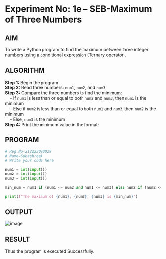 # Experiment No: 1e – SEB-Maximum of Three Numbers

## AIM  
To write a Python program to find the maximum between three integer numbers using a conditional expression (Ternary operator).

## ALGORITHM  
**Step 1:** Begin the program  
**Step 2:** Read three numbers: `num1`, `num2`, and `num3`  
**Step 3:** Compare the three numbers to find the minimum:  
&nbsp;&nbsp;&nbsp;&nbsp;- If `num1` is less than or equal to both `num2` and `num3`, then `num1` is the minimum  
&nbsp;&nbsp;&nbsp;&nbsp;- Else if `num2` is less than or equal to both `num1` and `num3`, then `num2` is the minimum  
&nbsp;&nbsp;&nbsp;&nbsp;- Else, `num3` is the minimum  
**Step 4:** Print the minimum value in the format: 

## PROGRAM
```python
# Reg.No-212222020029
# Name-SubashreeA
# Write your code here

num1 = int(input())
num2 = int(input())
num3 = int(input())

min_num = num1 if (num1 <= num2 and num1 <= num3) else num2 if (num2 <= num1 and num2 <= num3) else num3

print(f"The maximum of {num1}, {num2}, {num3} is {min_num}")
```

## OUTPUT
![image](https://github.com/user-attachments/assets/fd7d1550-cb69-4a2c-ab78-03c3f739bde0)


## RESULT
Thus the program is executed Successfully.
